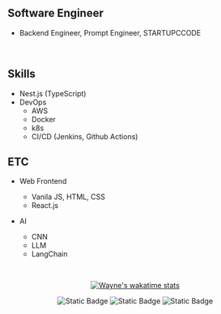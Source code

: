 Software Engineer
---

- Backend Engineer, Prompt Engineer, STARTUPCCODE

<br>

Skills
---

- Nest.js (TypeScript)
- DevOps
  - AWS
  - Docker
  - k8s
  - CI/CD (Jenkins, Github Actions)

**ETC**
---

- Web Frontend
  - Vanila JS, HTML, CSS
  - React.js

- AI
  - CNN
  - LLM
  - LangChain

<br>

<div align="center">
  
  <!-- IDE의 활동이 기록 -->
  <!-- 1. username은 wakatime에서 가입한 계정을 기재한다. wakatime 사이트에서 github 계정과 연동하기때문이다.
  <!-- 2. 끝단의 () 링크는 배너클릭 시 연결되는 곳으로 기능동작과 관계없다. 개인github 사이트도 좋고, 아예 생략해도된다.-->
  [![Wayne's wakatime stats](https://github-readme-stats.vercel.app/api/wakatime?username=dev_wayne)](https://wakatime.com/@dev_Wayne)
  
  ![Static Badge](https://img.shields.io/badge/Dev_blog-181717?logo=github&link=https%3A%2F%2Fryeinkim.github.io%2F)
  ![Static Badge](https://img.shields.io/badge/Instagram-E4405F?logo=Instagram&labelColor=white&link=https%3A%2F%2Fwww.instagram.com%2Fryeinkim_%2F)
  ![Static Badge](https://img.shields.io/badge/Email-EA4335?logo=Gmail&labelColor=white&link=mailto%3Adev.wayne00%40gmail.com)
  
</div>

<!--
**RyeinKim/RyeinKim** is a ✨ _special_ ✨ repository because its `README.md` (this file) appears on your GitHub profile.

Here are some ideas to get you started:

- 🔭 I’m currently working on ...
- 🌱 I’m currently learning ...
- 👯 I’m looking to collaborate on ...
- 🤔 I’m looking for help with ...
- 💬 Ask me about ...
- 📫 How to reach me: ...
- 😄 Pronouns: ...
- ⚡ Fun fact: ...
-->

